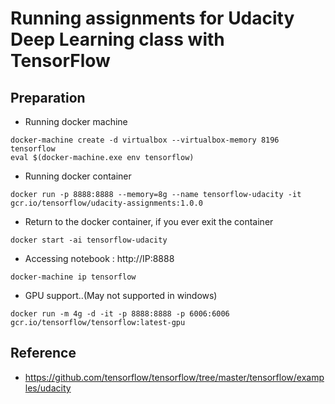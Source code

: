 Running assignments for Udacity Deep Learning class with TensorFlow
=====
## Preparation
- Running docker machine
```
docker-machine create -d virtualbox --virtualbox-memory 8196 tensorflow
eval $(docker-machine.exe env tensorflow)
```
- Running docker container 
```
docker run -p 8888:8888 --memory=8g --name tensorflow-udacity -it gcr.io/tensorflow/udacity-assignments:1.0.0
```
- Return to the docker container, if you ever exit the container
```
docker start -ai tensorflow-udacity
```
- Accessing notebook :  http://IP:8888
```
docker-machine ip tensorflow
```
-  GPU support..(May not supported in windows)
```
docker run -m 4g -d -it -p 8888:8888 -p 6006:6006 gcr.io/tensorflow/tensorflow:latest-gpu
```


## Reference
- https://github.com/tensorflow/tensorflow/tree/master/tensorflow/examples/udacity

